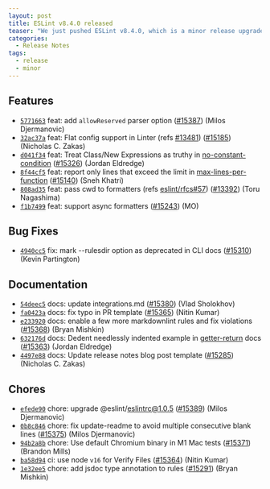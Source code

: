 ```yaml
---
layout: post
title: ESLint v8.4.0 released
teaser: "We just pushed ESLint v8.4.0, which is a minor release upgrade of ESLint. This release adds some new features and fixes several bugs found in the previous release."
categories:
  - Release Notes
tags:
  - release
  - minor
---
```









## Features


* [`5771663`](https://github.com/eslint/eslint/commit/5771663e8d3e86fec9454ee0af439c6989506bf3) feat: add `allowReserved` parser option ([#15387](https://github.com/eslint/eslint/issues/15387)) (Milos Djermanovic)
* [`32ac37a`](https://github.com/eslint/eslint/commit/32ac37a76b2e009a8f106229bc7732671d358189) feat: Flat config support in Linter (refs [#13481](https://github.com/eslint/eslint/issues/13481)) ([#15185](https://github.com/eslint/eslint/issues/15185)) (Nicholas C. Zakas)
* [`d041f34`](https://github.com/eslint/eslint/commit/d041f345cdf0306f15faa2f305fe1d21ef137eb1) feat: Treat Class/New Expressions as truthy in [no-constant-condition](/docs/rules/no-constant-condition) ([#15326](https://github.com/eslint/eslint/issues/15326)) (Jordan Eldredge)
* [`8f44cf5`](https://github.com/eslint/eslint/commit/8f44cf505765b663e371412ab57f0f1dbbe78513) feat: report only lines that exceed the limit in [max-lines-per-function](/docs/rules/max-lines-per-function) ([#15140](https://github.com/eslint/eslint/issues/15140)) (Sneh Khatri)
* [`808ad35`](https://github.com/eslint/eslint/commit/808ad35f204c838cd5eb8d766807dc43692f42f9) feat: pass cwd to formatters (refs [eslint/rfcs#57](https://github.com/eslint/rfcs/issues/57)) ([#13392](https://github.com/eslint/eslint/issues/13392)) (Toru Nagashima)
* [`f1b7499`](https://github.com/eslint/eslint/commit/f1b7499a5162d3be918328ce496eb80692353a5a) feat: support async formatters ([#15243](https://github.com/eslint/eslint/issues/15243)) (MO)






## Bug Fixes


* [`4940cc5`](https://github.com/eslint/eslint/commit/4940cc5c4903a691fe51d409137dd573c4c7706e) fix: mark --rulesdir option as deprecated in CLI docs ([#15310](https://github.com/eslint/eslint/issues/15310)) (Kevin Partington)




## Documentation


* [`54deec5`](https://github.com/eslint/eslint/commit/54deec56bc25d516becaf767769ee7543f491d62) docs: update integrations.md ([#15380](https://github.com/eslint/eslint/issues/15380)) (Vlad Sholokhov)
* [`fa0423a`](https://github.com/eslint/eslint/commit/fa0423af7f8453f6c97b915b3b026f258b76a600) docs: fix typo in PR template ([#15365](https://github.com/eslint/eslint/issues/15365)) (Nitin Kumar)
* [`e233920`](https://github.com/eslint/eslint/commit/e233920857e282ba22116ad5f1dcc6dfabc8ef5b) docs: enable a few more markdownlint rules and fix violations ([#15368](https://github.com/eslint/eslint/issues/15368)) (Bryan Mishkin)
* [`632176d`](https://github.com/eslint/eslint/commit/632176dc43180ea4e7f99da429fee3ee3814a04d) docs: Dedent needlessly indented example in [getter-return](/docs/rules/getter-return) docs ([#15363](https://github.com/eslint/eslint/issues/15363)) (Jordan Eldredge)
* [`4497e88`](https://github.com/eslint/eslint/commit/4497e880248c24dc19eea8a5466555b847c0c7eb) docs: Update release notes blog post template ([#15285](https://github.com/eslint/eslint/issues/15285)) (Nicholas C. Zakas)








## Chores


* [`efede90`](https://github.com/eslint/eslint/commit/efede90d59edc5cca9cd739df7e98f1ff00ca37d) chore: upgrade @eslint/eslintrc@1.0.5 ([#15389](https://github.com/eslint/eslint/issues/15389)) (Milos Djermanovic)
* [`0b8c846`](https://github.com/eslint/eslint/commit/0b8c846c77234125fbb211980bc1e62dc8791513) chore: fix update-readme to avoid multiple consecutive blank lines ([#15375](https://github.com/eslint/eslint/issues/15375)) (Milos Djermanovic)
* [`94b2a8b`](https://github.com/eslint/eslint/commit/94b2a8b3d1f7d139dd6b06216a64727b7d5f009b) chore: Use default Chromium binary in M1 Mac tests ([#15371](https://github.com/eslint/eslint/issues/15371)) (Brandon Mills)
* [`ba58d94`](https://github.com/eslint/eslint/commit/ba58d94cb51d4d2644c024446d5750eaf4853129) ci: use node `v16` for Verify Files ([#15364](https://github.com/eslint/eslint/issues/15364)) (Nitin Kumar)
* [`1e32ee5`](https://github.com/eslint/eslint/commit/1e32ee591e978188b121604d0af9cbc04a50a3b5) chore: add jsdoc type annotation to rules ([#15291](https://github.com/eslint/eslint/issues/15291)) (Bryan Mishkin)



